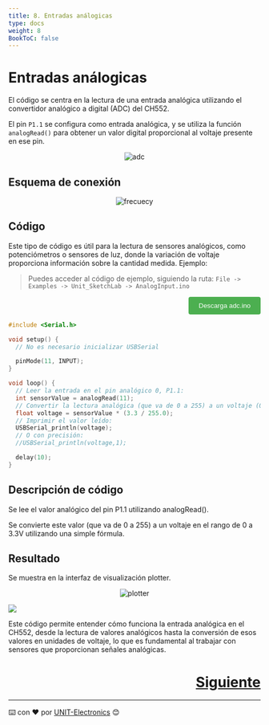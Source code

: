 ```yaml
---
title: 8. Entradas análogicas
type: docs
weight: 8
BookToC: false
---
```


# Entradas análogicas


El código se centra en la lectura de una entrada analógica utilizando el convertidor analógico a digital (ADC) del CH552.

El pin `P1.1` se configura como entrada analógica, y se utiliza la función `analogRead()` para obtener un valor digital proporcional al voltaje presente en ese pin.
<p align="center">
<img src="/docs/8-Entradas_analogicas/images/adc.png" alt="adc">
</p>

## Esquema de conexión
<p align="center">
    <img src="/docs/8-Entradas_analogicas/images/pot_ch552.png" alt="frecuecy">
</p>


## Código

Este tipo de código es útil para la lectura de sensores analógicos, como potenciómetros o sensores de luz, donde la variación de voltaje proporciona información sobre la cantidad medida.
Ejemplo: 
> Puedes acceder al código de ejemplo, siguiendo la ruta: `File -> Examples -> Unit_SketchLab -> AnalogInput.ino`

<div style="text-align: right;">
    <a href="/docs/8-Entradas_analogicas/code/adc.ino" download="adc.ino">
        <button style="background-color: #4CAF50; color: white; padding: 10px 20px; border: none; border-radius: 4px; cursor: pointer;">
            Descarga adc.ino 
        </button>
    </a>
</div>

```c
#include <Serial.h>

void setup() {
  // No es necesario inicializar USBSerial

  pinMode(11, INPUT);
}

void loop() {
  // Leer la entrada en el pin analógico 0, P1.1:
  int sensorValue = analogRead(11);
  // Convertir la lectura analógica (que va de 0 a 255) a un voltaje (0 a 3.3V):
  float voltage = sensorValue * (3.3 / 255.0);
  // Imprimir el valor leído:
  USBSerial_println(voltage);
  // O con precisión:
  //USBSerial_println(voltage,1);

  delay(10);
}
```
## Descripción de código

Se lee el valor analógico del pin P1.1 utilizando analogRead().

Se convierte este valor (que va de 0 a 255) a un voltaje en el rango de 0 a 3.3V utilizando una simple fórmula. 

## Resultado
Se muestra en la interfaz de visualización plotter.
<p align="center">
    <img src="/docs/8-Entradas_analogicas/images/potter.png" alt="plotter">
</p>

![](/docs/8-Entradas_analogicas/images/adc.gif)

Este código permite entender cómo funciona la entrada analógica en el CH552, desde la lectura de valores analógicos hasta la conversión de esos valores en unidades de voltaje, lo que es fundamental al trabajar con sensores que proporcionan señales analógicas.


<div style="text-align: right">
    <h1><a href="/docs/9-controlador_pwm/">Siguiente</a></h>
</div>


---
⌨️ con ❤️ por [UNIT-Electronics](https://github.com/UNIT-Electronics) 😊